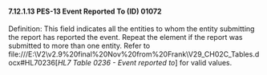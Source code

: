 #### 7.12.1.13 PES-13 Event Reported To (ID) 01072

Definition: This field indicates all the entities to whom the entity submitting the report has reported the event. Repeat the element if the report was submitted to more than one entity. Refer to file:///E:\V2\v2.9%20final%20Nov%20from%20Frank\V29_CH02C_Tables.docx#HL70236[_HL7 Table 0236 - Event reported to_] for valid values.
